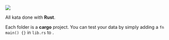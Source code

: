 ![](https://www.codewars.com/users/AurevoirXavier/badges/small)

All kata done with **Rust**.

Each folder is a **cargo** project. You can test your data by simply adding a `fn main() {}` in `lib.rs` to .